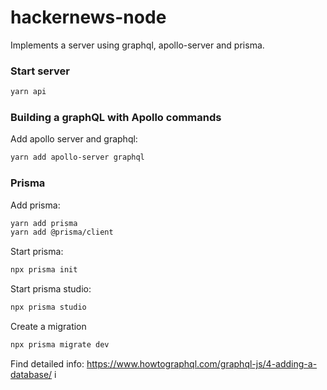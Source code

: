 # hackernews-node
Implements a server using graphql, apollo-server and prisma. 


### Start server
```sh
yarn api
```
### Building a graphQL with Apollo commands

Add apollo server and graphql:
```sh
yarn add apollo-server graphql
```

### Prisma
Add prisma:
```sh
yarn add prisma 
yarn add @prisma/client
```

Start prisma:
```sh
npx prisma init
```

Start prisma studio:

```sh
npx prisma studio
```

Create a migration 
```sh
npx prisma migrate dev
```

Find detailed info: https://www.howtographql.com/graphql-js/4-adding-a-database/
i



